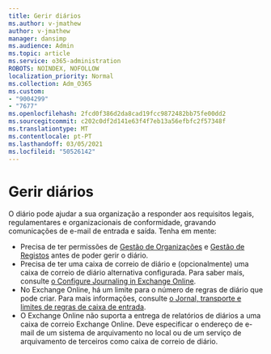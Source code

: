 ```yaml
---
title: Gerir diários
ms.author: v-jmathew
author: v-jmathew
manager: dansimp
ms.audience: Admin
ms.topic: article
ms.service: o365-administration
ROBOTS: NOINDEX, NOFOLLOW
localization_priority: Normal
ms.collection: Adm_O365
ms.custom:
- "9004299"
- "7677"
ms.openlocfilehash: 2fcd0f386d2da8cad19fcc9872482bb75fe00dd2
ms.sourcegitcommit: c202c0df2d141e63f4f7eb13a56efbfc2f57348f
ms.translationtype: MT
ms.contentlocale: pt-PT
ms.lasthandoff: 03/05/2021
ms.locfileid: "50526142"
---
```

# <a name="manage-journaling"></a>Gerir diários

O diário pode ajudar a sua organização a responder aos requisitos legais, regulamentares e organizacionais de conformidade, gravando comunicações de e-mail de entrada e saída. Tenha em mente:

* Precisa de ter permissões de [Gestão de Organizações](https://go.microsoft.com/fwlink/?linkid=2115259) e [Gestão de Registos](https://go.microsoft.com/fwlink/?linkid=2115469) antes de poder gerir o diário.
* Precisa de ter uma caixa de correio de diário e (opcionalmente) uma caixa de correio de diário alternativa configurada. Para saber mais, consulte [o Configure Journaling in Exchange Online](https://go.microsoft.com/fwlink/?linkid=2115260).
* No Exchange Online, há um limite para o número de regras de diário que pode criar. Para mais informações, consulte [o Jornal, transporte e limites de regras de caixa de entrada](https://go.microsoft.com/fwlink/?linkid=2115261).
* O Exchange Online não suporta a entrega de relatórios de diários a uma caixa de correio Exchange Online. Deve especificar o endereço de e-mail de um sistema de arquivamento no local ou de um serviço de arquivamento de terceiros como caixa de correio de diário.
